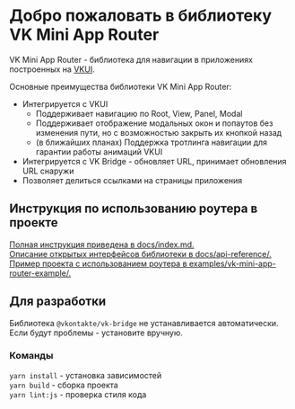 # Добро пожаловать в библиотеку VK Mini App Router
VK Mini App Router - библиотека для навигации в приложениях построенных на [VKUI](https://vkcom.github.io/VKUI/#/About).
 
Основные преимущества библиотеки VK Mini App Router:
- Интегрируется с VKUI
  - Поддерживает навигацию по Root, View, Panel, Modal
  - Поддерживает отображение модальных окон и попаутов без изменения пути, но с возможностью закрыть их кнопкой назад
  - (в ближайших планах) Поддержка тротлинга навигации для гарантии работы анимаций VKUI
- Интегрируется с VK Bridge - обновляет URL, принимает обновления URL снаружи
- Позволяет делиться ссылками на страницы приложения

## Инструкция по использованию роутера в проекте
[Полная инструкция приведена в docs/index.md.](docs/index.md)\
[Описание открытых интерфейсов библиотеки в docs/api-reference/.](docs/api-reference/apiReference.md)\
[Пример проекта с использованием роутера в examples/vk-mini-app-router-example/.](examples/vk-mini-app-router-example/README.md)

## Для разработки
Библиотека `@vkontakte/vk-bridge` не устанавливается автоматически.
Если будут проблемы - установите вручную.

### Команды
`yarn install` - установка зависимостей\
`yarn build` - сборка проекта\
`yarn lint:js` - проверка стиля кода
